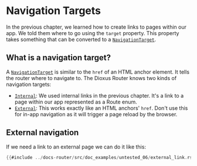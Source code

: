 # Navigation Targets

In the previous chapter, we learned how to create links to pages within our app.
We told them where to go using the `target` property. This property takes something that can be converted to a [`NavigationTarget`].

## What is a navigation target?

A [`NavigationTarget`] is similar to the `href` of an HTML anchor element. It
tells the router where to navigate to. The Dioxus Router knows two kinds of
navigation targets:

- [`Internal`]: We used internal links in the previous chapter. It's a link to a page within our
  app represented as a Route enum.
- [`External`]: This works exactly like an HTML anchors' `href`. Don't use this for in-app
  navigation as it will trigger a page reload by the browser.

## External navigation

If we need a link to an external page we can do it like this:

```rust
{{#include ../docs-router/src/doc_examples/untested_06/external_link.rs:component}}
```

[`External`]: https://docs.rs/dioxus-router/latest/dioxus_router/navigation/enum.NavigationTarget.html#variant.External
[`Internal`]: https://docs.rs/dioxus-router/latest/dioxus_router/navigation/enum.NavigationTarget.html#variant.Internal
[`NavigationTarget`]: https://docs.rs/dioxus-router/latest/dioxus_router/navigation/enum.NavigationTarget.html
